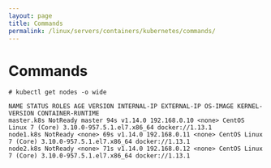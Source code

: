 ```yaml
---
layout: page
title: Commands
permalink: /linux/servers/containers/kubernetes/commands/
---
```


# Commands

    # kubectl get nodes -o wide

    NAME STATUS ROLES AGE VERSION INTERNAL-IP EXTERNAL-IP OS-IMAGE KERNEL-VERSION CONTAINER-RUNTIME
    master.k8s NotReady master 94s v1.14.0 192.168.0.10 <none> CentOS Linux 7 (Core) 3.10.0-957.5.1.el7.x86_64 docker://1.13.1
    node1.k8s NotReady <none> 69s v1.14.0 192.168.0.11 <none> CentOS Linux 7 (Core) 3.10.0-957.5.1.el7.x86_64 docker://1.13.1
    node2.k8s NotReady <none> 71s v1.14.0 192.168.0.12 <none> CentOS Linux 7 (Core) 3.10.0-957.5.1.el7.x86_64 docker://1.13.1
